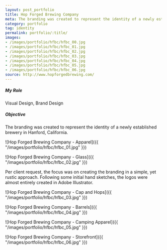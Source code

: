 ```yaml
---
layout: post_portfolio
title: Hop Forged Brewing Company
meta: The branding was created to represent the identity of a newly established brewery in Hanford, California.
category: portfolio
tag: identity
permalink: portfolio/:title/
images: 
- /images/portfolio/hfbc/hfbc_00.jpg
- /images/portfolio/hfbc/hfbc_01.jpg
- /images/portfolio/hfbc/hfbc_02.jpg
- /images/portfolio/hfbc/hfbc_03.jpg
- /images/portfolio/hfbc/hfbc_04.jpg
- /images/portfolio/hfbc/hfbc_05.jpg
- /images/portfolio/hfbc/hfbc_06.jpg
source: http://www.hopforgedbrewing.com/
---
```

##### My Role

Visual Design, Brand Design

##### Objective

The branding was created to represent the identity of a newly established brewery in Hanford, California.

![Hop Forged Brewing Company - Apparel]({{ "/images/portfolio/hfbc/hfbc_01.jpg" }})

![Hop Forged Brewing Company - Glass]({{ "/images/portfolio/hfbc/hfbc_02.jpg" }})

Per client request, the focus was on creating the branding in a simple, yet rustic approach. Following some initial hand sketches, the logos were almost entirely created in Adobe Illustrator.

![Hop Forged Brewing Company - Cap and Hops]({{ "/images/portfolio/hfbc/hfbc_03.jpg" }})

![Hop Forged Brewing Company - Barrels]({{ "/images/portfolio/hfbc/hfbc_04.jpg" }})

![Hop Forged Brewing Company - Camping Apparel]({{ "/images/portfolio/hfbc/hfbc_05.jpg" }})

![Hop Forged Brewing Company - Storefront]({{ "/images/portfolio/hfbc/hfbc_06.jpg" }})